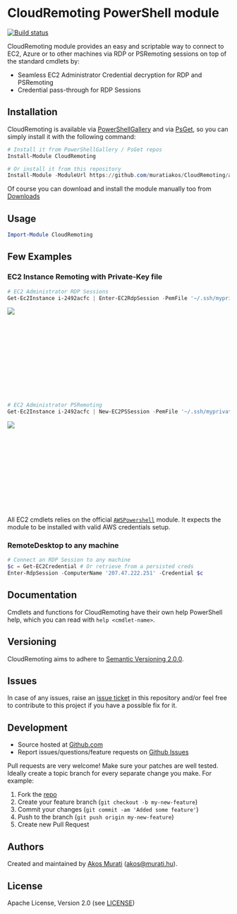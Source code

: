 CloudRemoting PowerShell module
===============================

[![Build status](https://ci.appveyor.com/api/projects/status/kdc6a75b8wludjq6?svg=true)](https://ci.appveyor.com/project/muratiakos/cloudremoting)

CloudRemoting module provides an easy and scriptable way to connect to EC2, Azure
or to other machines via RDP or PSRemoting sessions on top of the standard
cmdlets by:
 - Seamless EC2 Administrator Credential decryption for RDP and PSRemoting
 - Credential pass-through for RDP Sessions

## Installation
CloudRemoting is available via [PowerShellGallery][PowerShellGallery] and via
[PsGet][psget], so you can simply install it with the following command:
```powershell
# Install it from PowerShellGallery / PsGet repos
Install-Module CloudRemoting

# Or install it from this repository
Install-Module -ModuleUrl https://github.com/muratiakos/CloudRemoting/archive/master.zip
```
Of course you can download and install the module manually too from
[Downloads][download]

## Usage
```powershell
Import-Module CloudRemoting
```

## Few Examples
### EC2 Instance Remoting with Private-Key file
```powershell
# EC2 Administrator RDP Sessions
Get-Ec2Instance i-2492acfc | Enter-EC2RdpSession -PemFile '~/.ssh/myprivatekey.pem'
```

<div style='height: 200px'><img src='https://cloud.githubusercontent.com/assets/2268036/14919371/9d4ae4de-0e7c-11e6-8175-1998412f11da.gif' style='position: absolute; clip: rect(0px,800px,180px,0px); min-height: 200px;' /></div>

```powershell
# EC2 Administrator PSRemoting
Get-Ec2Instance i-2492acfc | New-EC2PSSession -PemFile '~/.ssh/myprivatekey.pem'
```
<div style='height: 200px'><img src='https://cloud.githubusercontent.com/assets/2268036/14919352/8a8cb82c-0e7c-11e6-9260-23a0fa4dd912.gif' style='position: absolute; clip: rect(0px,800px,180px,0px); min-height: 200px;' /></div>


All EC2 cmdlets relies on the official [`AWSPowershell`][AWSPowershell] module.
It expects the module to be installed with valid AWS credentials setup.


### RemoteDesktop to any machine
```powershell
# Connect an RDP Session to any machine
$c = Get-EC2Credential # Or retrieve from a persisted creds
Enter-RdpSession -ComputerName '207.47.222.251' -Credential $c
```

## Documentation
Cmdlets and functions for CloudRemoting have their own help PowerShell help, which
you can read with `help <cmdlet-name>`.

## Versioning
CloudRemoting aims to adhere to [Semantic Versioning 2.0.0][semver].

## Issues
In case of any issues, raise an [issue ticket][issues] in this repository and/or
feel free to contribute to this project if you have a possible fix for it.

## Development
* Source hosted at [Github.com][repo]
* Report issues/questions/feature requests on [Github Issues][issues]

Pull requests are very welcome! Make sure your patches are well tested.
Ideally create a topic branch for every separate change you make. For
example:

1. Fork the [repo][repo]
2. Create your feature branch (`git checkout -b my-new-feature`)
3. Commit your changes (`git commit -am 'Added some feature'`)
4. Push to the branch (`git push origin my-new-feature`)
5. Create new Pull Request

## Authors
Created and maintained by [Akos Murati][muratiakos] (<akos@murati.hu>).

## License
Apache License, Version 2.0 (see [LICENSE][LICENSE])

[repo]: https://github.com/muratiakos/CloudRemoting
[issues]: https://github.com/muratiakos/CloudRemoting/issues
[muratiakos]: http://murati.hu
[license]: LICENSE
[semver]: http://semver.org/
[psget]: http://psget.net/
[download]: https://github.com/muratiakos/CloudRemoting/archive/master.zip
[PowerShellGallery]: https://www.powershellgallery.com
[AWSPowershell]: https://aws.amazon.com/powershell

